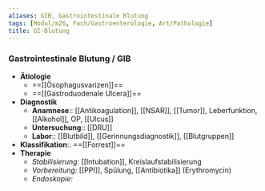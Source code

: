 ```yaml
---
aliases: GIB, Gastrointestinale Blutung
tags: [Modul/m26, Fach/Gastroenterologie, Art/Pathologie]
title: GI-Blutung
---
```

### Gastrointestinale Blutung / GIB
- **Ätiologie**
	- ==[[Ösophagusvarizen]]==
	- ==[[Gastroduodenale Ulcera]]==
- **Diagnostik**
	- **Anamnese**:: [[Antikoagulation]], [[NSAR]], [[Tumor]], Leberfunktion, [[Alkohol]], OP, [[Ulcus]]
	- **Untersuchung**:: [[DRU]]
	- **Labor**:: [[Blutbild]], [[Gerinnungsdiagnostik]], [[Blutgruppen]]
- **Klassifikation**:: ==[[Forrest]]==
- **Therapie**
	- *Stabilisierung:* [[Intubation]], Kreislaufstabilisierung
	- *Vorbereitung:* [[PPI]], Spülung, [[Antibiotika]] (Erythromycin)
	- *Endoskopie:* 